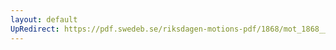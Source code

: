 ```yaml
---
layout: default
UpRedirect: https://pdf.swedeb.se/riksdagen-motions-pdf/1868/mot_1868__ak__00001/mot_1868__ak__00001_001.pdf
---
```

